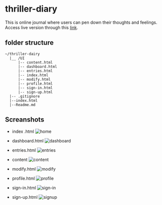 # thriller-diary

This is online journal where users can pen down their thoughts and feelings. Access live version through this [link](https://james-chege.github.io/thriller-diary/).

## folder structure
```
~/thriller-dairy
  |__ /UI   
      |-- content.html
      |-- dashboard.html
      |-- entries.html
      |-- index.html
      |-- modify.html
      |-- profile.html
      |-- sign-in.html  
      |-- sign-up.html
  |-- .gitignore
  |--index.html
  |--Readme.md
```

## Screanshots

* index .html
    ![home](https://user-images.githubusercontent.com/29597869/42567323-10efdc4c-8512-11e8-9db1-273237b20a48.png)
* dashboard.html
![dashboard](https://user-images.githubusercontent.com/29597869/42637885-ebcd83b8-85f4-11e8-9e01-d8e9f69be552.png)
* entries.html
  ![entries](https://user-images.githubusercontent.com/29597869/42618023-6b23fe14-85bc-11e8-89a3-05cf4a0059f7.png)
* content
  ![content](https://user-images.githubusercontent.com/29597869/42655058-7fee2c7c-8623-11e8-82e0-ee76af197281.png)
* modify.html
  ![modify](https://user-images.githubusercontent.com/29597869/42646657-30f103ce-860a-11e8-897b-b9a2bcda40ad.png)

* profile.html
![profile](https://user-images.githubusercontent.com/29597869/42658912-5f055cfe-862f-11e8-81e5-3c92ce2a4a96.png)

* sign-in.html
  ![sign-in](https://user-images.githubusercontent.com/29597869/42612426-fac9cc74-85a3-11e8-8b5d-cce4a35ad634.png)

* sign-up.html
  ![signup](https://user-images.githubusercontent.com/29597869/42611394-8c96068c-859e-11e8-997e-312655e7b7b9.png)

   